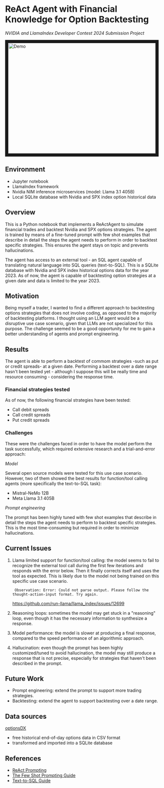 # ReAct Agent with Financial Knowledge for Option Backtesting
*NVIDIA and LlamaIndex Developer Contest 2024 Submission Project*

<a href="http://www.youtube.com/watch?feature=player_embedded&v=0J8JDj0CeS4
" target="_blank"><img src="http://img.youtube.com/vi/0J8JDj0CeS4/0.jpg" 
alt="Demo" width="480" height="360" border="10" /></a>

## Environment
- Jupyter notebook
- LlamaIndex framework
- Nvidia NIM inference microservices (model: Llama 3.1 405B)
- Local SQLite database with Nvidia and SPX index option historical data

## Overview
This is a Python notebook that implements a ReActAgent to simulate financial trades and backtest Nvidia and SPX options strategies. The agent is trained by means of a fine-tuned prompt with few shot examples that describe in detail the steps the agent needs to perform in order to backtest specific strategies. This ensures the agent stays on topic and prevents hallucinations.

The agent has access to an external tool - an SQL agent capable of translating natural language into SQL queries (text-to-SQL). This is a SQLite database with Nvidia and SPX index historical options data for the year 2023. As of now, the agent is capable of backtesting option strategies at a given date and data is limited to the year 2023.

## Motivation
Being myself a trader, I wanted to find a different approach to backtesting options strategies that does not involve coding, as opposed to the majority of backtesting platforms. I thought using an LLM agent would be a disruptive use case scenario, given that LLMs are not specialized for this purpose. The challenge seemed to be a good opportunity for me to gain a better understanding of agents and prompt engineering.

## Results
The agent is able to perform a backtest of commom strategies -such as put or credit spreads- at a given date. Performing a backtest over a date range hasn't been tested yet - although I suppose this will be really time and resource consuming - considering the response time.

### Financial strategies tested
As of now, the following financial strategies have been tested:

- Call debit spreads
- Call credit spreads
- Put credit spreads


### Challenges
These were the challenges faced in order to have the model perform the task successfully, which required extensive research and a trial-and-error approach:

*Model*

Several open source models were tested for this use case scenario. However, two of them showed the best results for function/tool calling agents (more specifically the text-to-SQL task):
- Mistral-NeMo 12B
- Meta Llama 3.1 405B

*Prompt engineering*

The prompt has been highly tuned with few shot examples that describe in detail the steps the agent needs to perform to backtest specific strategies. This is the most time-consuming but required in order to minimize hallucinations.


## Current Issues
1. Llama limited support for function/tool calling: the model seems to fail to recognize the external tool call during the first few iterations and responds with the error below. Then it finally corrects itself and uses the tool as expected. This is likely due to the model not being trained on this specific use case scenario.

   
        Observation: Error: Could not parse output. Please follow the thought-action-input format. Try again.
   

    https://github.com/run-llama/llama_index/issues/12699


2. Reasoning loops: sometimes the model may get stuck in a "reasoning" loop, even though it has the necessary information to synthesize a response.

3. Model performance: the model is slower at producing a final response, compared to the speed performance of an algorithmic approach. 


4. Hallucination: even though the prompt has been highly customized/tuned to avoid hallucination, the model may still produce a response that is not precise, especially for strategies that haven't been described in the prompt.


## Future Work
- Prompt engineering: extend the prompt to support more trading strategies.
- Backtesting: extend the agent to support backtesting over a date range.

## Data sources
[optionsDX](https://www.optionsdx.com)
- free historical end-of-day options data in CSV format
- transformed and imported into a SQLite database

## References
- [ReAct Prompting](https://www.promptingguide.ai/techniques/react)
- [The Few Shot Prompting Guide](https://www.prompthub.us/blog/the-few-shot-prompting-guide#why-use-few-shot-prompting)
- [Text-to-SQL Guide](https://docs.llamaindex.ai/en/stable/examples/index_structs/struct_indices/SQLIndexDemo/#part-3-text-to-sql-retriever)
